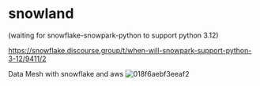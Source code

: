 # snowland
(waiting for snowflake-snowpark-python to support python 3.12)

https://snowflake.discourse.group/t/when-will-snowpark-support-python-3-12/9411/2

Data Mesh with snowflake and aws
![018f6aebf3eeaf2](https://github.com/user-attachments/assets/92255a17-65c4-4f4d-946a-6626e0f83cd0)
